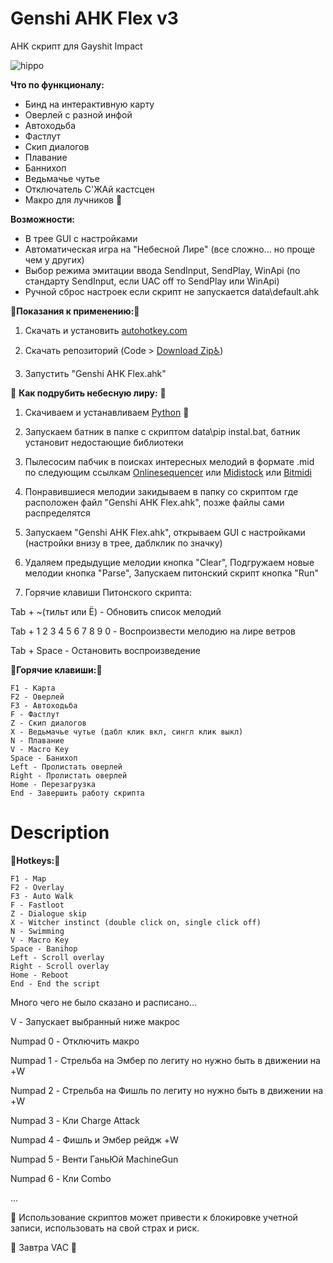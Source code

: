 # Genshi AHK Flex v3
AHK скрипт для Gayshit Impact

![hippo](https://media.giphy.com/media/YOpxW8r6f4nKXTKgdP/giphy.gif)



__Что по функционалу:__

- Бинд на интерактивную карту
- Оверлей с разной инфой
- Автоходьба
- Фастлут
- Скип диалогов
- Плавание
- Баннихоп
- Ведьмачье чутье
- Отключатель С'ЖАй кастсцен
- Макро для лучников 🎯

__Возможности:__

- В трее GUI c настройками
- Автоматическая игра на "Небесной Лире" (все сложно... но проще чем у других)
- Выбор режима эмитации ввода SendInput, SendPlay, WinApi (по стандарту SendInput, если UAC off то SendPlay или WinApi)
- Ручной сброс настроек если скрипт не запускается data\default.ahk

:memo:__Показания к применению:__:memo:

1. Скачать и установить [autohotkey.com](https://www.autohotkey.com)

2. Скачать репозиторий (Code > [Download Zip:wheelchair:](https://github.com/Kramar1337/GenshinImpact-AHK-flex/archive/main.zip))

3. Запустить "Genshi AHK Flex.ahk"

🎵 __Как подрубить небесную лиру:__ 🎵

1. Скачиваем и устанавливаем [Python](https://www.python.org/downloads/) 🐍

2. Запускаем батник в папке с скриптом data\pip instal.bat, батник установит недостающие библиотеки

3. Пылесосим пабчик в поисках интересных мелодий в формате .mid по следующим ссылкам [Onlinesequencer](https://onlinesequencer.net/sequences) или [Midistock](https://midistock.ru/) или [Bitmidi](https://bitmidi.com/)

4. Понравившиеся мелодии закидываем в папку со скриптом где расположен файл "Genshi AHK Flex.ahk", позже файлы сами распределятся

5. Запускаем "Genshi AHK Flex.ahk", открываем GUI с настройками (настройки внизу в трее, даблклик по значку)

6. Удаляем предыдущие мелодии кнопка "Clear", Подгружаем новые мелодии кнопка "Parse", Запускаем питонский скрипт кнопка "Run"

7. Горячие клавиши Питонского скрипта: 

Tab + ~(тильт или Ё) - Обновить список мелодий

Tab + 1 2 3 4 5 6 7 8 9 0 - Воспроизвести мелодию на лире ветров

Tab + Space - Остановить воспроизведение

:musical_keyboard:__Горячие клавиши:__:musical_keyboard:
```
F1 - Карта
F2 - Оверлей
F3 - Автоходьба
F - Фастлут
Z - Скип диалогов
X - Ведьмачье чутье (дабл клик вкл, сингл клик выкл)
N - Плавание
V - Macro Key
Space - Банихоп
Left - Пролистать оверлей
Right - Пролистать оверлей
Home - Перезагрузка
End - Завершить работу скрипта
```


# Description
:musical_keyboard:__Hotkeys:__:musical_keyboard:
```
F1 - Map
F2 - Overlay
F3 - Auto Walk
F - Fastloot
Z - Dialogue skip
X - Witcher instinct (double click on, single click off)
N - Swimming
V - Macro Key
Space - Banihop
Left - Scroll overlay
Right - Scroll overlay
Home - Reboot
End - End the script
```

Много чего не было сказано и расписано...

V - Запускает выбранный ниже макрос

Numpad 0 - Отключить макро

Numpad 1 - Стрельба на Эмбер по легиту но нужно быть в движении на +W

Numpad 2 - Стрельба на Фишль по легиту но нужно быть в движении на +W

Numpad 3 - Кли Charge Attack

Numpad 4 - Фишль и Эмбер рейдж +W

Numpad 5 - Венти ГаньЮй MachineGun

Numpad 6 - Кли Сombo

...


🙏 Использование скриптов может привести к блокировке учетной записи, использовать на свой страх и риск.

🙈 Завтра VAC 🙉

